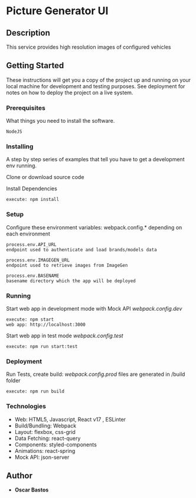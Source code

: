 # Picture Generator UI

## Description

This service provides high resolution images of configured vehicles

## Getting Started

These instructions will get you a copy of the project up and running on your local machine for development and testing purposes. See deployment for notes on how to deploy the project on a live system.

### Prerequisites

What things you need to install the software.

```
NodeJS
```

### Installing

A step by step series of examples that tell you have to get a development env running.

Clone or download source code

Install Dependencies

```
execute: npm install
```

### Setup

Configure these environment variables: webpack.config.\* depending on each environment

```
process.env.API_URL
endpoint used to authenticate and load brands/models data
```

```
process.env.IMAGEGEN_URL
endpoint used to retrieve images from ImageGen
```

```
process.env.BASENAME
basename directory which the app will be deployed
```

### Running

Start web app in development mode with Mock API
_webpack.config.dev_

```
execute: npm start
web app: http://localhost:3000
```

Start web app in test mode
_webpack.config.test_

```
execute: npm run start:test
```

### Deployment

Run Tests, create build:
_webpack.config.prod_
files are generated in /build folder

```
execute: npm run build
```

### Technologies

- Web: HTML5, Javascript, React v17 , ESLinter
- Build/Bundling: Webpack
- Layout: flexbox, css-grid
- Data Fetching: react-query
- Components: styled-components
- Animations: react-spring
- Mock API: json-server

## Author

- **Oscar Bastos**
